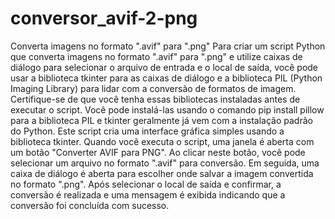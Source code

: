 # conversor_avif-2-png
Converta imagens no formato ".avif" para ".png"
Para criar um script Python que converta imagens no formato ".avif" para ".png" e utilize caixas de diálogo para selecionar o arquivo de entrada e o local de saída, você pode usar a biblioteca tkinter para as caixas de diálogo e a biblioteca PIL (Python Imaging Library) para lidar com a conversão de formatos de imagem. Certifique-se de que você tenha essas bibliotecas instaladas antes de executar o script. Você pode instalá-las usando o comando pip install pillow para a biblioteca PIL e tkinter geralmente já vem com a instalação padrão do Python.
Este script cria uma interface gráfica simples usando a biblioteca tkinter. Quando você executa o script, uma janela é aberta com um botão "Converter AVIF para PNG". Ao clicar neste botão, você pode selecionar um arquivo no formato ".avif" para conversão. Em seguida, uma caixa de diálogo é aberta para escolher onde salvar a imagem convertida no formato ".png". Após selecionar o local de saída e confirmar, a conversão é realizada e uma mensagem é exibida indicando que a conversão foi concluída com sucesso.
